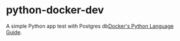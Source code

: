 # python-docker-dev

A simple Python app test with Postgres db[Docker's Python Language Guide](https://docs.docker.com/language/python).
